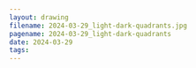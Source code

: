 ```yaml
---
layout: drawing
filename: 2024-03-29_light-dark-quadrants.jpg
pagename: 2024-03-29_light-dark-quadrants
date: 2024-03-29
tags:
---
```


